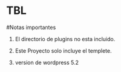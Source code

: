 # TBL

#Notas importantes

 1. El directorio de plugins no esta incluido.
 
 2. Este Proyecto solo incluye el templete.
 
 3. version de wordpress 5.2
